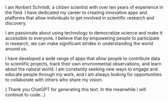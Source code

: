 I am Norbert Schmidt, a citizen scientist with over ten years of experience in the field. 
I have dedicated my career to creating innovative apps and platforms that allow individuals to get involved in scientific research and discovery.

I am passionate about using technology to democratize science and make it accessible to everyone. 
I believe that by empowering people to participate in research, we can make significant strides in understanding the world around us.

I have developed a wide range of apps that allow people to contribute data to scientific projects, track their own environmental observations, and learn about the natural world. 
I am constantly seeking new ways to engage and educate people through my work, and I am always looking for opportunities to collaborate with others who share my vision.


( Thank you ChatGPT for generating this text.  In the meanwhile i will continue to code...)
